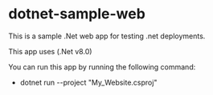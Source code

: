 # dotnet-sample-web
This is a sample .Net web app for testing .net deployments.

This app uses (.Net v8.0)

You can run this app by running the following command:
- dotnet run --project "My_Website.csproj"
